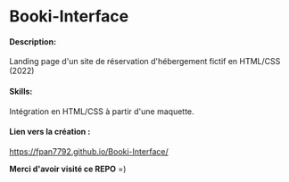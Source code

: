 # Booki-Interface

#### **Description**:

Landing page d'un site de réservation d'hébergement fictif en HTML/CSS
(2022)

#### **Skills**:

Intégration en HTML/CSS à partir d'une maquette.

#### **Lien vers la création** :

https://fpan7792.github.io/Booki-Interface/

**Merci d'avoir visité ce REPO** =)
